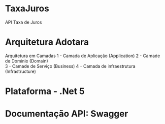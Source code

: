 # TaxaJuros
API Taxa de Juros

# Arquitetura Adotara 
   Arquitetura em Camadas 
        1 - Camada de Aplicação  (Application) 
        2 - Camade de Domínio (Domain)    
        3 - Camade de Serviço (Business)
        4  - Camada de infraestrutura (Infrastructure)

# Plataforma  - .Net 5

# Documentação API: Swagger



